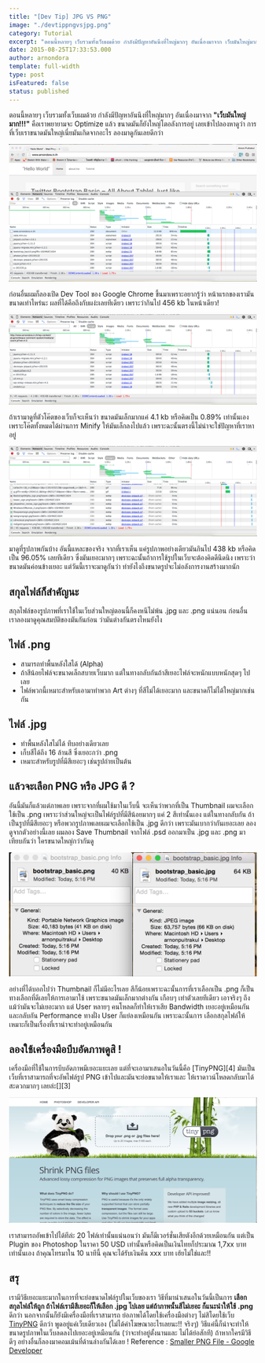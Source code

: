 ```yaml
---
title: "[Dev Tip] JPG VS PNG"
image: "./devtippngvsjpg.png"
category: Tutorial
excerpt: "ตอนนี้หลายๆ เว็บรวมทั้งเว็บผมด้วย กำลังมีปัญหาอันนึงที่ใหญ่มากๆ อันเนื่องมาจาก เว็บมันใหญ่มาก!!! คือเราพยายามจะ Optimize แล้ว"
date: 2015-08-25T17:33:53.000
author: arnondora
template: full-width
type: post
isFeatured: false
status: published
---
```


ตอนนี้หลายๆ เว็บรวมทั้งเว็บผมด้วย กำลังมีปัญหาอันนึงที่ใหญ่มากๆ อันเนื่องมาจาก **"เว็บมันใหญ่มาก!!!"** คือเราพยายามจะ Optimize แล้ว ขนาดมันก็ยังใหญ่โตอลังการอยู่ เลยเข้าไปลองหาดูว่า การที่เว็บเราขนาดมันใหญ่เนี่ยมันเกิดจากอะไร ลองมาดูกันเลยดีกว่า

![WebPerformanceJPGvsPNG1](./WebPerformanceJPGvsPNG1.png)

ก่อนอื่นผมก็ลองเปิด Dev Tool ของ Google Chrome ขึ้นมาเพราะอยากรู้ว่า หน้าแรกของเรามันขนาดเท่าไหร่นะ ผลที่ได้คือถึงกับผง่ะเลยทีเดียว เพราะว่ากินไป 456 kb ในหน้าเดียว!

![WebPerformanceJPGvsPNG2](./WebPerformanceJPGvsPNG2.png)

ถ้าเรามาดูที่ตัวโค๊ตของเว็บก็จะเห็นว่า ขนาดมันเล็กมากแค่ 4.1 kb หรือคิดเป็น 0.89% เท่านั้นเอง เพราะโค๊ตทั้งหมดได้ผ่านการ Minify ให้มันเล็กลงไปแล้ว เพราะฉะนั้นตรงนี้ไม่น่าจะใช่ปัญหาที่เราหาอยู่

![WebPerformanceJPGvsPNG3](./WebPerformanceJPGvsPNG3.png)

มาดูที่รูปภาพกันบ้าง อันนี้แหละของจริง จากที่เราเห็น แค่รูปภาพอย่างเดียวมันกินไป 438 kb หรือคิดเป็น 96.05% เลยทีเดียว ซึ่งมันเยอะมากๆ เพราะฉะนั้นถ้าการใช้รูปในเว็บจะต้องคิดดีนึดนิง เพราะว่าขนาดมันค่อนข้างเยอะ แต่วันนี้เราจะมาดูกันว่า ทำยังไงถึงขนาดรูปจะไม่อลังการงานสร้างมากนัก

## สกุลไฟล์ก็สำคัญนะ
สกุลไฟล์ของรูปภาพที่เราใช้ในเว็บส่วนใหญ่ตอนนี้ก็คงหนีไม่พ้น .jpg และ .png แน่นอน ก่อนอื่น เราลองมาดูคุณสมบัติของมันกันก่อน ว่ามันต่างกันตรงไหนยังไง

## ไฟล์ .png

* สามารถทำพื้นหลังใสได้ (Alpha)
* ถ้าสีน้อยไฟล์จะขนาดเล็กสบายเว็บมาก แต่ในทางกลับกันถ้าสีเยอะไฟล์จะหนักแบบหนักสุดๆ ไปเลย
* ไฟล์พวกนี้เหมาะสำหรับเอามาทำพวก Art ต่างๆ ที่สีไม่ได้เยอะมาก และขนาดก็ไม่ได้ใหญ่มากเช่นกัน

## ไฟล์ .jpg

* ทำพื้นหลังใสไม่ได้ ทึบอย่างเดียวเลย
* เก็บสีได้ถึง 16 ล้านสี ซึ่งเยอะกว่า .png
* เหมาะสำหรับรูปที่มีสีเยอะๆ เช่นรูปถ่ายเป็นต้น

## แล้วจะเลือก PNG หรือ JPG ดี ?
อันนี้มันก็แล้วแต่ภาพเลย เพราะจากที่ผมใช้มาในเว็บนี้ จะเห็นว่าพวกที่เป็น Thumbnail ผมจะเลือกใช้เป็น .png เพราะว่าส่วนใหญ่จะเป็นไฟล์รูปที่มีสีน้อยมากๆ แค่ 2 สีเท่านั้นเอง แต่ในทางกลับกัน ถ้าเป็นรูปที่มีสีเยอะๆ หรือพวกรูปภาพเลยผมจะเลือกใช้เป็น .jpg ดีกว่า เพราะมันเบากว่ากันเยอะเลย ลองดูจากตัวอย่างนี้เลย ผมลอง Save Thumbnail จากไฟล์ .psd ออกมาเป็น .jpg และ .png มาเทียบกันว่า ใครขนาดใหญ่กว่ากันดู

![WebPerformanceJPGvsPNG4](./WebPerformanceJPGvsPNG4.png)

อย่างที่ได้บอกไปว่า Thumbnail ก็ไม่มีอะไรเลย สีก็น้อยเพราะฉะนั้นการที่เราเลือกเป็น .png ก็เป็นทางเลือกที่ดีเลยให้การเอามาใช้ เพราะขนาดมันเล็กมากต่างกัน เกือบๆ เท่าตัวเลยทีเดียว เอาจริงๆ ถึงแม้ว่ามันจะไม่เยอะมาก แต่ User หลายๆ คนโหลดก็ทำให้เราเสีย Bandwidth เยอะอยู่เหมือนกัน และกลับกัน Performance ทางฝั่ง User ก็แย่ลงเหมือนกัน เพราะฉะนั้นการ เลือกสกุลไฟล์ให้เหมาะก็เป็นเรื่องที่เราน่าจะทำอยู่เหมือนกัน

## ลองใช้เครื่องมือบีบอัดภาพดูสิ !

เครื่องมือที่ใช้ในการบีบอัดภาพมีเยอะแยะเลย แต่ที่จะเอามาเสนอในวันนี้คือ [TinyPNG][4] มันเป็นเว็บที่เราสามารถที่จะอัพไฟล์รูป PNG เข้าไปและมันจะย่อขนาดให้เราและ ให้เราดาวน์โหลดกลับมาได้ สะดวกมากๆ เลยล่ะ[][3]

![WebPerformanceJPGvsPNG5](./WebPerformanceJPGvsPNG5.png)

เราสามารถอัพเข้าไปได้ทีล่ะ 20 ไฟล์เท่านั้นแน่นอนว่า มันก็มีเวอร์ชั่นเสียตังอีกด้วยเหมือนกัน แต่เป็น Plugin ของ Photoshop ในราคา 50 USD เท่านั้นหรือคิดเป็นเงินไทยก็ประมาณ 1,7xx บาทเท่านั้นเอง ถ้าคุณโทรมาใน 10 นาทีนี้ คุณจะได้รับเงินคืน xxx บาท เฮ้ยไม่ใช่และ!!

## สรุ
เรามีวิธีเยอะแยะมากในการที่จะย่อขนาดไฟล์รูปในเว็บของเรา วิธีที่มานำเสนอในวันนี้เป็นการ **เลือกสกุลไฟล์ให้ถูก ถ้าไฟล์เรามีสีเยอะก็ให้เลือก .jpg ไปเลย แต่ถ้าภาพนั้นสีไม่เยอะ ก็แนะนำให้ใช้ .png** ดีกว่า นอกจากนั้นก็ยังมีเครื่องมือที่เราสามารถ ย่อภาพได้โดยใช้เครื่องมือต่างๆ ไม่สิโดยใช้เว็บ [TinyPNG][6] ดีกว่า พูดอยู่แค่เว็บเดียวเอง (ไม่ได้ค่าโฆษณาอะไรเลยนะ!! จริงๆ) วิธีแค่นี้ก็น่าจะทำให้ขนาดรูปภาพในเว็บลดลงไปเยอะอยู่เหมือนกัน (ว่าจะทำอยู่ตั้งนานและ ไม่ได้ย่อสักที)
ถ้าหากใครมีวิธีดีๆ อย่างอื่นก็ลองมาคอมเม้นที่ด้านล่างกันได้เลย !
Reference : [Smaller PNG File - Google Developer][7]


[6]: http://tinypng.com
[7]: https://www.youtube.com/watch?v=2TUvmlGoDrw
